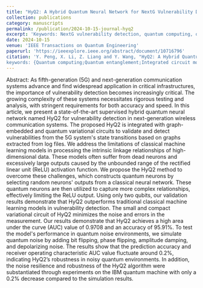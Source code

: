 ```yaml
---
title: "HyQ2: A Hybrid Quantum Neural Network for NextG Vulnerability Detection"
collection: publications
category: manuscripts
permalink: /publication/2024-10-15-journal-hyq2
excerpt: 'Keywords: NextG vulnerability detection, quantum computing, quantum neural networks (QNNs)'
date: 2024-10-15
venue: 'IEEE Transactions on Quantum Engineering'
paperurl: 'https://ieeexplore.ieee.org/abstract/document/10716796'
citation: 'Y. Peng, X. Li, Z. Liang and Y. Wang, "HyQ2: A Hybrid Quantum Neural Network for NextG Vulnerability Detection," in IEEE Transactions on Quantum Engineering, vol. 5, pp. 1-19, 2024, Art no. 3103819, doi: 10.1109/TQE.2024.3481280.
keywords: {Quantum computing;Quantum entanglement;Integrated circuit modeling;Data models;Computational modeling;Biological neural networks;5G mobile communication;Qubit;Neural networks;Neural networks;NextG vulnerability detection;quantum computing;quantum neural networks (QNNs)},'
---
```


Abstract: As fifth-generation (5G) and next-generation communication systems advance and find widespread application in critical infrastructures, the importance of vulnerability detection becomes increasingly critical. The growing complexity of these systems necessitates rigorous testing and analysis, with stringent requirements for both accuracy and speed. In this article, we present a state-of-the-art supervised hybrid quantum neural network named HyQ2 for vulnerability detection in next-generation wireless communication systems. The proposed HyQ2 is integrated with graph-embedded and quantum variational circuits to validate and detect vulnerabilities from the 5G system's state transitions based on graphs extracted from log files. We address the limitations of classical machine learning models in processing the intrinsic linkage relationships of high-dimensional data. These models often suffer from dead neurons and excessively large outputs caused by the unbounded range of the rectified linear unit (ReLU) activation function. We propose the HyQ2 method to overcome these challenges, which constructs quantum neurons by selecting random neurons' outputs from a classical neural network. These quantum neurons are then utilized to capture more complex relationships, effectively limiting the ReLU output. Using only two qubits, our validation results demonstrate that HyQ2 outperforms traditional classical machine learning models in vulnerability detection. The small and compact variational circuit of HyQ2 minimizes the noise and errors in the measurement. Our results demonstrate that HyQ2 achieves a high area under the curve (AUC) value of 0.9708 and an accuracy of 95.91%. To test the model's performance in quantum noise environments, we simulate quantum noise by adding bit flipping, phase flipping, amplitude damping, and depolarizing noise. The results show that the prediction accuracy and receiver operating characteristic AUC value fluctuate around 0.2%, indicating HyQ2’s robustness in noisy quantum environments. In addition, the noise resilience and robustness of the HyQ2 algorithm were substantiated through experiments on the IBM quantum machine with only a 0.2% decrease compared to the simulation results.
